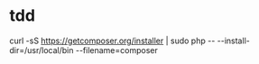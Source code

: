 # tdd

curl -sS https://getcomposer.org/installer | sudo php -- --install-dir=/usr/local/bin --filename=composer
